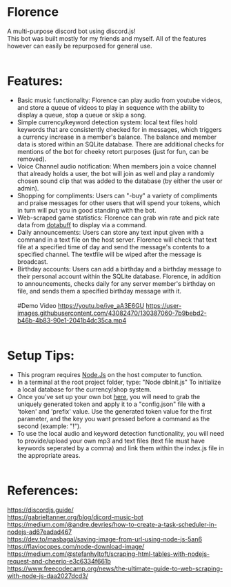 

# Florence
A multi-purpose discord bot using discord.js!  
This bot was built mostly for my friends and myself. All of the features however can easily be repurposed for general use.<br><br>
# Features:<br>
* Basic music functionality: Florence can play audio from youtube videos, and store a queue of videos to play in sequence with the ability to display a queue, stop a queue or skip a song.<br>
* Simple currency/keyword detection system: local text files hold keywords that are consistently checked for in messages, which triggers a currency increase in a member's balance. The balance and member data is stored within an SQLite database. There are additional checks for mentions of the bot for cheeky retort purposes (just for fun, can be removed).<br>
* Voice Channel audio notification: When members join a voice channel that already holds a user, the bot will join as well and play a randomly chosen sound clip that was added to the database (by either the user or admin).<br>
* Shopping for compliments: Users can "-buy" a variety of compliments and praise messages for other users that will spend your tokens, which in turn will put you in good standing with the bot.<br>
* Web-scraped game statistics: Florence can grab win rate and pick rate data from [dotabuff](https://www.dotabuff.com/) to display via a command.<br>
* Daily announcements: Users can store any text input given with a command in a text file on the host server. Florence will check that text file at a specified time of day and send the message's contents to a specified channel. The textfile will be wiped after the message is broadcast.<br>
* Birthday accounts: Users can add a birthday and a birthday message to their personal account within the SQLite database. Florence, in addition to announcements, checks daily for any server member's birthday on file, and sends them a specified birthday message with it.
<br><br>
#Demo Video
https://youtu.be/ive_aA3E6GU
https://user-images.githubusercontent.com/43082470/130387060-7b9bebd2-b46b-4b83-90e1-2041b4dc35ca.mp4
<br><br>
# Setup Tips:<br>
* This program requires [Node.Js](https://nodejs.org/en/) on the host computer to function.<br>
* In a terminal at the root project folder, type: "Node dbInit.js" To initialize a local database for the currency/shop system.<br>
* Once you've set up your own bot [here](https://discord.com/developers/applications/ ), you will need to grab the uniquely generated token and apply it to a "config.json" file with a 'token' and 'prefix' value. Use the generated token value for the first parameter, and the key you want pressed before a command as the second (example: "!").<br>
* To use the local audio and keyword detection functionality, you will need to provide/upload your own mp3 and text files (text file must have keywords seperated by a comma) and link them within the index.js file in the appropriate areas.<br><br>
# References:<br>
https://discordjs.guide/<br>
https://gabrieltanner.org/blog/dicord-music-bot<br>
https://medium.com/@andre.devries/how-to-create-a-task-scheduler-in-nodejs-ad67eadad467<br>
https://dev.to/masbagal/saving-image-from-url-using-node-js-5an6<br>
https://flaviocopes.com/node-download-image/<br>
https://medium.com/@stefanhyltoft/scraping-html-tables-with-nodejs-request-and-cheerio-e3c6334f661b<br>
https://www.freecodecamp.org/news/the-ultimate-guide-to-web-scraping-with-node-js-daa2027dcd3/

